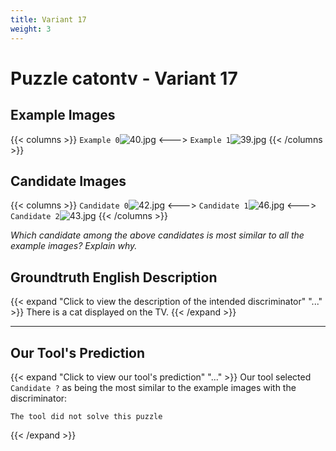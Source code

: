 ```yaml
---
title: Variant 17
weight: 3
---
```


# Puzzle catontv - Variant 17

## Example Images
{{< columns >}}
`Example 0`![40.jpg](/natscene_data/images/40.jpg)
<--->
`Example 1`![39.jpg](/natscene_data/images/39.jpg)
{{< /columns >}}

## Candidate Images
{{< columns >}}
`Candidate 0`![42.jpg](/natscene_data/images/42.jpg)
<--->
`Candidate 1`![46.jpg](/natscene_data/images/46.jpg)
<--->
`Candidate 2`![43.jpg](/natscene_data/images/43.jpg)
{{< /columns >}}

*Which candidate among the above candidates is most similar to all the example images? Explain why.*

## Groundtruth English Description

{{< expand "Click to view the description of the intended discriminator" "..." >}}
There is a cat displayed on the TV.
{{< /expand >}}

---



## Our Tool's Prediction

{{< expand "Click to view our tool's prediction" "..." >}}
Our tool selected `Candidate ?` as being the most similar to the example images with the discriminator:
```plaintext
The tool did not solve this puzzle
```
{{< /expand >}}
